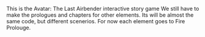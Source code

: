 This is the Avatar: The Last Airbender interactive story game
We still have to make the prologues and chapters for other elements. Its will be almost the same code, but different scenerios. For now each element goes to Fire Prolouge.
